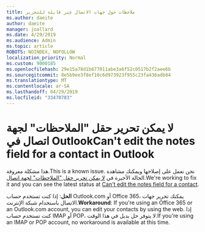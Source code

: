 ```yaml
---
title: ملاحظات حول جهات الاتصال غير قابلة للتحرير
ms.author: daeite
author: daeite
manager: joallard
ms.date: 4/29/2019
ms.audience: Admin
ms.topic: article
ROBOTS: NOINDEX, NOFOLLOW
localization_priority: Normal
ms.custom: 9000185
ms.openlocfilehash: 29e15a78d1b677011abe3a6f52c0517b2f2aee6b
ms.sourcegitcommit: 8e5b9ee3f8ef10c6d973923f955c23fa436adb84
ms.translationtype: MT
ms.contentlocale: ar-SA
ms.lasthandoff: 04/29/2019
ms.locfileid: "33470783"
---
```

# <a name="cant-edit-the-notes-field-for-a-contact-in-outlook"></a><span data-ttu-id="cbdb9-102">لا يمكن تحرير حقل "الملاحظات" لجهة اتصال في Outlook</span><span class="sxs-lookup"><span data-stu-id="cbdb9-102">Can't edit the notes field for a contact in Outlook</span></span>

<span data-ttu-id="cbdb9-103">هذا مشكلة معروفة.</span><span class="sxs-lookup"><span data-stu-id="cbdb9-103">This is a known issue.</span></span> <span data-ttu-id="cbdb9-104">نحن نعمل على إصلاحها ويمكنك مشاهدة الحالة الأخيرة في [لا يمكن تحرير حقل "الملاحظات" لجهة اتصال](https://support.office.com/article/fb8394ce-04ce-48b5-bae4-be46f77f10fe).</span><span class="sxs-lookup"><span data-stu-id="cbdb9-104">We're working to fix it and you can see the latest status at [Can't edit the notes field for a contact](https://support.office.com/article/fb8394ce-04ce-48b5-bae4-be46f77f10fe).</span></span>

<span data-ttu-id="cbdb9-105">**الحل**: إذا كنت تستخدم حساب Outlook.com أو Office 365، يمكنك تحرير جهات الاتصال باستخدام شبكة الإنترنت.</span><span class="sxs-lookup"><span data-stu-id="cbdb9-105">**Workaround**: If you're using an Office 365 or an Outlook.com account, you can edit your contacts by using the web.</span></span> <span data-ttu-id="cbdb9-106">إذا كنت تستخدم حساب IMAP أو POP، لا يتوفر حل بديل في هذا الوقت.</span><span class="sxs-lookup"><span data-stu-id="cbdb9-106">If you're using an IMAP or POP account, no workaround is available at this time.</span></span>